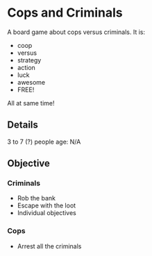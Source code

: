 # Cops and Criminals

A board game about cops versus criminals. It is:
- coop
- versus
- strategy
- action
- luck
- awesome
- FREE!

All at same time!

## Details

3 to 7 (?) people
age: N/A

## Objective

### Criminals

- Rob the bank
- Escape with the loot
- Individual objectives

### Cops

- Arrest all the criminals
